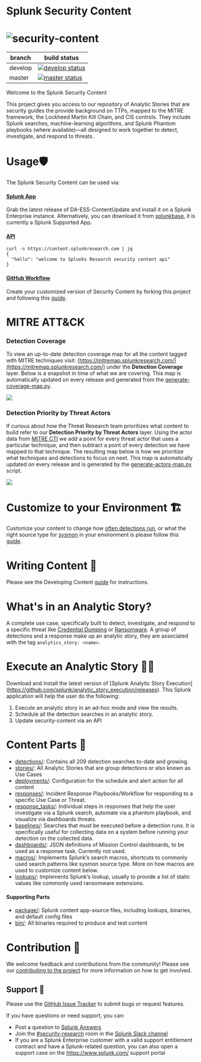 # Splunk Security Content
![security-content](docs/static/logo.png)
=====

| branch | build status |
| ---    | ---          |
| develop| [![develop status](https://circleci.com/gh/splunk/security-content/tree/develop.svg?style=svg&circle-token=67ad1fa7779c57d7e5bcfc42bd617baf607ec269)](https://circleci.com/gh/splunk/security-content/tree/develop)|
| master | [![master status](https://circleci.com/gh/splunk/security-content/tree/master.svg?style=svg&circle-token=67ad1fa7779c57d7e5bcfc42bd617baf607ec269)](https://circleci.com/gh/splunk/security-content/tree/master)|

Welcome to the Splunk Security Content

This project gives you access to our repository of Analytic Stories that are security guides the provide background on TTPs, mapped to the MITRE framework, the Lockheed Martin Kill Chain, and CIS controls. They include Splunk searches, machine-learning algorithms, and Splunk Phantom playbooks (where available)—all designed to work together to detect, investigate, and respond to threats.

# Usage🛡
The Splunk Security Content can be used via:

#### [Splunk App](https://github.com/splunk/security-content/releases) 
Grab the latest release of DA-ESS-ContentUpdate and install it on a Splunk Enterprise instance. Alternatively, you can download it from [splunkbase](https://splunkbase.splunk.com/app/3449/), it is currently a Splunk Supported App.

#### [API](https://docs.splunkresearch.com/?version=latest)
```
curl -s https://content.splunkresearch.com | jq
{
  "hello": "welcome to Splunks Research security content api"
}
```

#### [GitHub Workflow](https://github.com/splunk/security-content/wiki/Installation-and-Usage)
Create your customized version of Security Content by forking this project and following this [guide](https://github.com/splunk/security-content/wiki/Installation-and-Usage#github-workflow).

# MITRE ATT&CK
### Detection Coverage 
To view an up-to-date detection coverage map for all the content tagged with MITRE techniques visit: [https://mitremap.splunkresearch.com/](https://mitremap.splunkresearch.com/) under the **Detection Coverage** layer. Below is a snapshot in time of what we are covering. This map is automatically updated on every release and generated from the [generate-coverage-map.py](https://github.com/splunk/security-content/blob/mitre_maps/bin/generate-coverage-map.py).

![](docs/mitre-map/coverage.png)

### Detection Priority by Threat Actors
If curious about how the Threat Research team prioritizes what content to build refer to our **Detection Priority by Threat Actors** layer. Using the actor data from [MITRE CTI](https://github.com/mitre/cti) we add a point for every threat actor that uses a particular technique, and then subtract a point of every detection we have mapped to that technique. The resulting map below is how we prioritize what techniques and detections to focus on next. This map is automatically updated on every release and is generated by the [generate-actors-map.py](https://github.com/splunk/security-content/blob/mitre_maps/bin/generate-actors-map.py) script.

![](docs/mitre-map/priority.png)

# Customize to your Environment 🏗
Customize your content to change how [often detections run](https://github.com/splunk/security-content/wiki/Customize-to-Your-Environment#customizing-scheduling-and-alert-actions-with-deployments), or what the right source type for [sysmon](https://github.com/splunk/security-content/wiki/Customize-to-Your-Environment#customizing-source-types-with-macros) in your environment is please follow this [guide](https://github.com/splunk/security-content/wiki/Customize-to-Your-Environment).  

# Writing Content 📓
Please see the Developing Content [guide](https://github.com/splunk/security-content/wiki/Developing-Content) for instructions.

# What's in an Analytic Story?
A complete use case, specifically built to detect, investigate, and respond to a specific threat like [Credential Dumping](https://github.com/splunk/security-content/blob/develop/stories/credential_dumping.yml) or [Ransomware](). A group of detections and a response make up an analytic story, they are associated with the tag `analytics_story: <name>`.  

# Execute an Analytic Story 🏃‍♀️
Download and install the latest version of [Splunk Analytic Story Execution]
(https://github.com/splunk/analytic_story_execution/releases). This Splunk application will help the user do the following:

1. Execute an analytic story in an ad-hoc mode and view the results.
2. Schedule all the detection searches in an analytic story.
3. Update security-content via an API

# Content Parts 🧩

* [detections/](detections/): Contains all 209 detection searches to-date and growing.
* [stories/](stories/): All Analytic Stories that are group detections or also known as Use Cases
* [deployments/](deployments/): Configuration for the schedule and alert action for all content
* [responses/](responses/): Incident Response Playbooks/Workflow for responding to a specific Use Case or Threat.
* [response_tasks/](response_tasks/): Individual steps in responses that help the user investigate via a Splunk search, automate via a phantom playbook, and visualize via dashboards threats.
* [baselines/](baselines/): Searches that must be executed before a detection runs. It is specifically useful for collecting data on a system before running your detection on the collected data.
* [dashboards/](dashboards/): JSON definitions of Mission Control dashboards, to be used as a response task. Currently not used.
* [macros/](macros/): Implements Splunk’s search macros, shortcuts to commonly used search patterns like sysmon source type. More on how macros are used to customize content below.
* [lookups/](lookups/): Implements Splunk’s lookup, usually to provide a list of static values like commonly used ransomware extensions.

#### Supporting Parts
* [package/](package/): Splunk content app-source files, including lookups, binaries, and default config files
* [bin/](bin/): All binaries required to produce and test content

# Contribution 🥰
We welcome feedback and contributions from the community! Please see our [contributing to the project](https://github.com/splunk/security-content/wiki/Contributing-to-the-Project) for more information on how to get involved.

## Support 💪
Please use the [GitHub Issue Tracker](https://github.com/splunk/security-content/issues) to submit bugs or request features.

If you have questions or need support, you can:

* Post a question to [Splunk Answers](http://answers.splunk.com)
* Join the [#security-research](https://splunk-usergroups.slack.com/messages/C1RH09ERM/) room in the [Splunk Slack channel](http://splunk-usergroups.slack.com)
* If you are a Splunk Enterprise customer with a valid support entitlement contract and have a Splunk-related question, you can also open a support case on the https://www.splunk.com/ support portal
